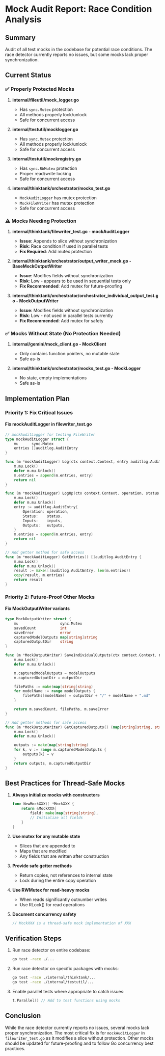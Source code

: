 # Mock Audit Report: Race Condition Analysis

## Summary

Audit of all test mocks in the codebase for potential race conditions. The race detector currently reports no issues, but some mocks lack proper synchronization.

## Current Status

### ✅ Properly Protected Mocks

1. **internal/fileutil/mock_logger.go**
   - Has `sync.Mutex` protection
   - All methods properly lock/unlock
   - Safe for concurrent access

2. **internal/testutil/mocklogger.go**
   - Has `sync.Mutex` protection
   - All methods properly lock/unlock
   - Safe for concurrent access

3. **internal/testutil/mockregistry.go**
   - Has `sync.RWMutex` protection
   - Proper read/write locking
   - Safe for concurrent access

4. **internal/thinktank/orchestrator/mocks_test.go**
   - `MockAuditLogger` has mutex protection
   - `MockFileWriter` has mutex protection
   - Safe for concurrent access

### ⚠️ Mocks Needing Protection

1. **internal/thinktank/filewriter_test.go - mockAuditLogger**
   - **Issue**: Appends to slice without synchronization
   - **Risk**: Race condition if used in parallel tests
   - **Fix Required**: Add mutex protection

2. **internal/thinktank/orchestrator/output_writer_mock.go - BaseMockOutputWriter**
   - **Issue**: Modifies fields without synchronization
   - **Risk**: Low - appears to be used in sequential tests only
   - **Fix Recommended**: Add mutex for future-proofing

3. **internal/thinktank/orchestrator/orchestrator_individual_output_test.go - MockOutputWriter**
   - **Issue**: Modifies fields without synchronization
   - **Risk**: Low - not used in parallel tests currently
   - **Fix Recommended**: Add mutex for safety

### ✅ Mocks Without State (No Protection Needed)

1. **internal/gemini/mock_client.go - MockClient**
   - Only contains function pointers, no mutable state
   - Safe as-is

2. **internal/thinktank/orchestrator/mocks_test.go - MockLogger**
   - No state, empty implementations
   - Safe as-is

## Implementation Plan

### Priority 1: Fix Critical Issues

#### Fix mockAuditLogger in filewriter_test.go

```go
// mockAuditLogger for testing FileWriter
type mockAuditLogger struct {
    mu      sync.Mutex
    entries []auditlog.AuditEntry
}

func (m *mockAuditLogger) Log(ctx context.Context, entry auditlog.AuditEntry) error {
    m.mu.Lock()
    defer m.mu.Unlock()
    m.entries = append(m.entries, entry)
    return nil
}

func (m *mockAuditLogger) LogOp(ctx context.Context, operation, status string, inputs map[string]interface{}, outputs map[string]interface{}, err error) error {
    m.mu.Lock()
    defer m.mu.Unlock()
    entry := auditlog.AuditEntry{
        Operation: operation,
        Status:    status,
        Inputs:    inputs,
        Outputs:   outputs,
    }
    m.entries = append(m.entries, entry)
    return nil
}

// Add getter method for safe access
func (m *mockAuditLogger) GetEntries() []auditlog.AuditEntry {
    m.mu.Lock()
    defer m.mu.Unlock()
    result := make([]auditlog.AuditEntry, len(m.entries))
    copy(result, m.entries)
    return result
}
```

### Priority 2: Future-Proof Other Mocks

#### Fix MockOutputWriter variants

```go
type MockOutputWriter struct {
    mu                   sync.Mutex
    savedCount           int
    saveError            error
    capturedModelOutputs map[string]string
    capturedOutputDir    string
}

func (m *MockOutputWriter) SaveIndividualOutputs(ctx context.Context, modelOutputs map[string]string, outputDir string) (int, map[string]string, error) {
    m.mu.Lock()
    defer m.mu.Unlock()

    m.capturedModelOutputs = modelOutputs
    m.capturedOutputDir = outputDir

    filePaths := make(map[string]string)
    for modelName := range modelOutputs {
        filePaths[modelName] = outputDir + "/" + modelName + ".md"
    }

    return m.savedCount, filePaths, m.saveError
}

// Add getter methods for safe access
func (m *MockOutputWriter) GetCapturedOutputs() (map[string]string, string) {
    m.mu.Lock()
    defer m.mu.Unlock()

    outputs := make(map[string]string)
    for k, v := range m.capturedModelOutputs {
        outputs[k] = v
    }
    return outputs, m.capturedOutputDir
}
```

## Best Practices for Thread-Safe Mocks

1. **Always initialize mocks with constructors**
   ```go
   func NewMockXXX() *MockXXX {
       return &MockXXX{
           field: make(map[string]string),
           // Initialize all fields
       }
   }
   ```

2. **Use mutex for any mutable state**
   - Slices that are appended to
   - Maps that are modified
   - Any fields that are written after construction

3. **Provide safe getter methods**
   - Return copies, not references to internal state
   - Lock during the entire copy operation

4. **Use RWMutex for read-heavy mocks**
   - When reads significantly outnumber writes
   - Use RLock() for read operations

5. **Document concurrency safety**
   ```go
   // MockXXX is a thread-safe mock implementation of XXX
   ```

## Verification Steps

1. Run race detector on entire codebase:
   ```bash
   go test -race ./...
   ```

2. Run race detector on specific packages with mocks:
   ```bash
   go test -race ./internal/thinktank/...
   go test -race ./internal/testutil/...
   ```

3. Enable parallel tests where appropriate to catch issues:
   ```go
   t.Parallel() // Add to test functions using mocks
   ```

## Conclusion

While the race detector currently reports no issues, several mocks lack proper synchronization. The most critical fix is for `mockAuditLogger` in `filewriter_test.go` as it modifies a slice without protection. Other mocks should be updated for future-proofing and to follow Go concurrency best practices.
